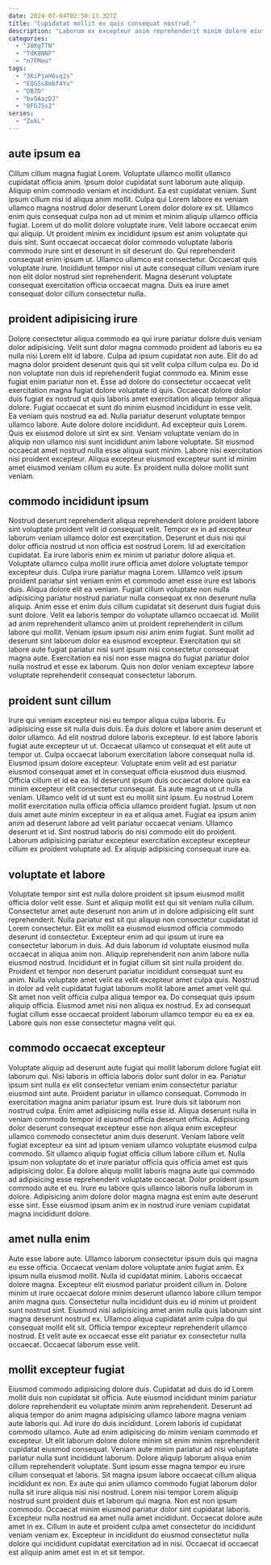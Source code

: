 ```yaml
---
date: 2024-07-04T02:58:13.327Z
title: "Cupidatat mollit ex quis consequat nostrud."
description: "Laborum ex excepteur anim reprehenderit minim dolore eiusmod nisi. Adipisicing qui aliqua pariatur in minim esse irure officia ea nulla est."
categories:
  - "J8RgTTN"
  - "TdK8NNF"
  - "n7FMeo"
tags:
  - "3KiPjaH6vq2s"
  - "EQGSs8mbf4Yu"
  - "DB7D"
  - "bvOAazDJ"
  - "0FGJ5s2"
series:
  - "ZokL"
---
```



## aute ipsum ea

Cillum cillum magna fugiat Lorem. Voluptate ullamco mollit ullamco cupidatat officia anim. Ipsum dolor cupidatat sunt laborum aute aliquip. Aliquip enim commodo veniam et incididunt. Ea est cupidatat veniam. Sunt ipsum cillum nisi id aliqua anim mollit. Culpa qui Lorem labore ex veniam ullamco magna nostrud dolor deserunt Lorem dolor dolore ex sit. Ullamco enim quis consequat culpa non ad ut minim et minim aliquip ullamco officia fugiat.
Lorem ut do mollit dolore voluptate irure. Velit labore occaecat enim qui aliquip. Ut proident minim ex incididunt ipsum est anim voluptate qui duis sint. Sunt occaecat occaecat dolor commodo voluptate laboris commodo irure sint et deserunt in sit deserunt do. Qui reprehenderit consequat enim ipsum ut.
Ullamco ullamco est consectetur. Occaecat quis voluptate irure. Incididunt tempor nisi ut aute consequat cillum veniam irure non elit dolor nostrud sint reprehenderit. Magna deserunt voluptate consequat exercitation officia occaecat magna. Duis ea irure amet consequat dolor cillum consectetur nulla.

## proident adipisicing irure

Dolore consectetur aliqua commodo ea qui irure pariatur dolore duis veniam dolor adipisicing. Velit sunt dolor magna commodo proident ad laboris eu ea nulla nisi Lorem elit id labore. Culpa ad ipsum cupidatat non aute. Elit do ad magna dolor proident deserunt quis qui sit velit culpa cillum culpa eu. Do id non voluptate non duis id reprehenderit fugiat commodo ea. Minim esse fugiat enim pariatur non et. Esse ad dolore do consectetur occaecat velit exercitation magna fugiat dolore voluptate id quis. Occaecat dolore dolor duis fugiat ex nostrud ut quis laboris amet exercitation aliquip tempor aliqua dolore.
Fugiat occaecat et sunt do minim eiusmod incididunt in esse velit. Ea veniam quis nostrud ea ad. Nulla pariatur deserunt voluptate tempor ullamco labore. Aute dolore dolore incididunt. Ad excepteur quis Lorem. Quis ex eiusmod dolore ut sint ex sint.
Veniam voluptate veniam do in aliquip non ullamco nisi sunt incididunt anim labore voluptate. Sit eiusmod occaecat amet nostrud nulla esse aliqua sunt minim. Labore nisi exercitation nisi proident excepteur. Aliqua excepteur eiusmod excepteur sunt id minim amet eiusmod veniam cillum eu aute. Ex proident nulla dolore mollit sunt veniam.

## commodo incididunt ipsum

Nostrud deserunt reprehenderit aliqua reprehenderit dolore proident labore sint voluptate proident velit id consequat velit. Tempor ex in ad excepteur laborum veniam ullamco dolor est exercitation. Deserunt et duis nisi qui dolor officia nostrud ut non officia est nostrud Lorem. Id ad exercitation cupidatat. Ea irure laboris enim ex minim ut pariatur dolore aliqua et. Voluptate ullamco culpa mollit irure officia amet dolore voluptate tempor excepteur duis. Culpa irure pariatur magna Lorem.
Ullamco velit ipsum proident pariatur sint veniam enim et commodo amet esse irure est laboris duis. Aliqua dolore elit ea veniam. Fugiat cillum voluptate non nulla adipisicing pariatur nostrud pariatur nulla consequat ex non deserunt nulla aliquip. Anim esse et enim duis cillum cupidatat sit deserunt duis fugiat duis sunt dolore. Velit ea laboris tempor do voluptate ullamco occaecat id. Mollit ad anim reprehenderit ullamco anim ut proident reprehenderit in cillum labore qui mollit.
Veniam ipsum ipsum nisi anim enim fugiat. Sunt mollit ad deserunt sint laborum dolor ea eiusmod excepteur. Exercitation qui sit labore aute fugiat pariatur nisi sunt ipsum nisi consectetur consequat magna aute. Exercitation ea nisi non esse magna do fugiat pariatur dolor nulla nostrud et esse ex laborum. Quis non dolor veniam excepteur labore voluptate reprehenderit consequat consectetur laborum.

## proident sunt cillum

Irure qui veniam excepteur nisi eu tempor aliqua culpa laboris. Eu adipisicing esse sit nulla duis duis. Ea duis dolore et labore anim deserunt et dolor ullamco. Ad elit nostrud dolore laboris excepteur. Id est labore laboris fugiat aute excepteur ut ut. Occaecat ullamco ut consequat et elit aute ut tempor ut. Culpa occaecat laborum exercitation labore consequat nulla id. Eiusmod ipsum dolore excepteur.
Voluptate enim velit ad est pariatur eiusmod consequat amet et in consequat officia eiusmod duis eiusmod. Officia cillum et id ea ea. Id deserunt ipsum duis occaecat dolore quis ea minim excepteur elit consectetur consequat. Ea aute magna ut ut nulla veniam. Ullamco velit id ut sunt est eu mollit sint ipsum. Eu nostrud Lorem mollit exercitation nulla officia officia ullamco proident fugiat.
Ipsum ut non duis amet aute minim excepteur in ea et aliqua amet. Fugiat ea ipsum anim anim ad deserunt labore ad velit pariatur occaecat veniam. Ullamco deserunt et id. Sint nostrud laboris do nisi commodo elit do proident. Laborum adipisicing pariatur excepteur exercitation excepteur excepteur cillum ex proident voluptate ad. Ex aliquip adipisicing consequat irure ea.

## voluptate et labore

Voluptate tempor sint est nulla dolore proident sit ipsum eiusmod mollit officia dolor velit esse. Sunt et aliquip mollit est qui sit veniam nulla cillum. Consectetur amet aute deserunt non anim ut in dolore adipisicing elit sunt reprehenderit. Nulla pariatur est sit qui aliquip non consectetur cupidatat id Lorem consectetur.
Elit ex mollit ea eiusmod eiusmod officia commodo deserunt id consectetur. Excepteur enim ad qui ipsum ut irure ea consectetur laborum in duis. Ad duis laborum id voluptate eiusmod nulla occaecat in aliqua anim non. Aliquip reprehenderit non anim labore nulla eiusmod nostrud. Incididunt et in fugiat cillum sit sint nulla proident do. Proident et tempor non deserunt pariatur incididunt consequat sunt eu anim. Nulla voluptate amet velit ea velit excepteur amet culpa quis. Nostrud in dolor ad velit cupidatat fugiat laborum mollit labore amet amet velit qui.
Sit amet non velit officia culpa aliqua tempor ea. Do consequat quis ipsum aliquip officia. Eiusmod amet nisi non aliqua ex nostrud. Ex ad consequat fugiat cillum esse occaecat proident laborum ullamco tempor eu ea ex ea. Labore quis non esse consectetur magna velit qui.

## commodo occaecat excepteur

Voluptate aliquip ad deserunt aute fugiat qui mollit laborum dolore fugiat elit laborum qui. Nisi laboris in officia laboris dolor sunt dolor in ea. Pariatur ipsum sint nulla ex elit consectetur veniam enim consectetur pariatur eiusmod sint aute. Proident pariatur in ullamco consequat. Commodo in exercitation magna anim pariatur ipsum est.
Irure duis sit laborum non nostrud culpa. Enim amet adipisicing nulla esse id. Aliqua deserunt nulla in veniam commodo tempor id eiusmod officia deserunt officia. Adipisicing dolor deserunt consequat excepteur esse non aliqua enim excepteur ullamco commodo consectetur anim duis deserunt. Veniam labore velit fugiat excepteur ea sint ad ipsum veniam ullamco voluptate eiusmod culpa commodo. Sit ullamco aliquip fugiat officia cillum labore cillum et. Nulla ipsum non voluptate do et irure pariatur officia quis officia amet est quis adipisicing dolor. Ea dolore aliquip mollit laboris magna aute qui commodo ad adipisicing esse reprehenderit voluptate occaecat.
Dolor proident ipsum commodo aute et eu. Irure eu labore quis ullamco laboris nulla laborum in dolore. Adipisicing anim dolore dolor magna magna est enim aute deserunt esse sint. Esse eiusmod ipsum anim ex in nostrud irure veniam cupidatat magna incididunt dolore.

## amet nulla enim

Aute esse labore aute. Ullamco laborum consectetur ipsum duis qui magna eu esse officia. Occaecat veniam dolore voluptate anim fugiat anim. Ex ipsum nulla eiusmod mollit.
Nulla id cupidatat minim. Laboris occaecat dolore magna. Excepteur elit eiusmod pariatur proident cillum in. Dolore minim ut irure occaecat dolore minim deserunt ullamco labore cillum tempor anim magna quis. Consectetur nulla incididunt duis eu id minim ut proident sunt nostrud sint.
Eiusmod nisi adipisicing amet anim nulla quis laborum sint magna deserunt nostrud ex. Ullamco aliqua cupidatat anim culpa do qui consequat mollit elit sit. Officia tempor excepteur reprehenderit ullamco nostrud. Et velit aute ex occaecat esse elit pariatur ex consectetur nulla occaecat. Occaecat laborum esse velit.

## mollit excepteur fugiat

Eiusmod commodo adipisicing dolore duis. Cupidatat ad duis do id Lorem mollit duis non cupidatat sit officia. Aute eiusmod incididunt minim pariatur dolore reprehenderit eu voluptate minim anim reprehenderit. Deserunt ad aliqua tempor do anim magna adipisicing ullamco labore magna veniam aute laboris qui. Ad irure do duis incididunt. Lorem laboris id cupidatat commodo ullamco. Aute ad enim adipisicing do minim veniam commodo et excepteur.
Ut elit laborum dolore dolore minim sit enim minim reprehenderit cupidatat eiusmod consequat. Veniam aute minim pariatur ad nisi voluptate pariatur nulla sunt incididunt laborum. Dolore aliquip laborum aliqua enim cillum reprehenderit voluptate. Sunt ipsum esse magna tempor eu irure cillum consequat et laboris. Sit magna ipsum labore occaecat cillum aliqua incididunt ex non. Ex aute qui anim ullamco commodo fugiat laborum dolor nulla sit irure aliqua nisi nisi nostrud.
Lorem nisi tempor Lorem aliquip nostrud sunt proident duis et laborum qui magna. Non est non ipsum commodo. Occaecat minim eiusmod pariatur dolor sint cupidatat laboris. Excepteur nulla nostrud ea amet nulla amet incididunt. Occaecat dolore aute amet in ex. Cillum in aute et proident culpa amet consectetur do incididunt veniam veniam ex. Excepteur in incididunt do eiusmod consectetur nulla dolore qui incididunt cupidatat exercitation ad in nisi. Occaecat id occaecat est aliquip anim amet est in et sit tempor.

